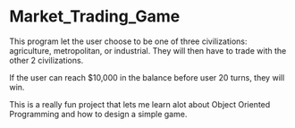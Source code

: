 # Market_Trading_Game

This program let the user choose to be one of three civilizations: agriculture, metropolitan, or industrial. 
They will then have to trade with the other 2 civilizations.

If the user can reach $10,000 in the balance before user 20 turns, they will win.

This is a really fun project that lets me learn alot about Object Oriented Programming and how to design a simple game.
